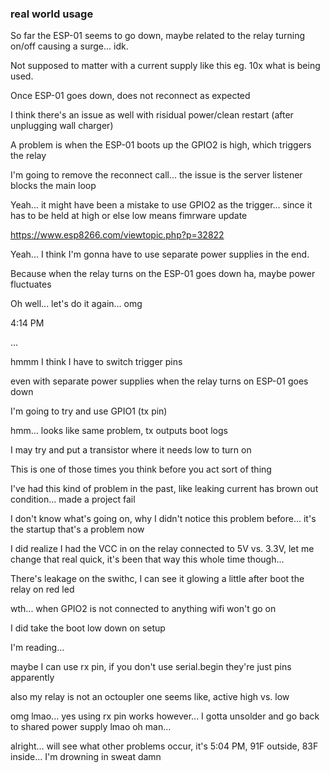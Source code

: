 ### real world usage

So far the ESP-01 seems to go down, maybe related to the relay turning on/off causing a surge... idk.

Not supposed to matter with a current supply like this eg. 10x what is being used.

Once ESP-01 goes down, does not reconnect as expected

I think there's an issue as well with risidual power/clean restart (after unplugging wall charger)

A problem is when the ESP-01 boots up the GPIO2 is high, which triggers the relay

I'm going to remove the reconnect call... the issue is the server listener blocks the main loop

Yeah... it might have been a mistake to use GPIO2 as the trigger... since it has to be held at high or else low means fimrware update

https://www.esp8266.com/viewtopic.php?p=32822

Yeah... I think I'm gonna have to use separate power supplies in the end.

Because when the relay turns on the ESP-01 goes down ha, maybe power fluctuates

Oh well... let's do it again... omg

4:14 PM

...

hmmm I think I have to switch trigger pins

even with separate power supplies when the relay turns on ESP-01 goes down

I'm going to try and use GPIO1 (tx pin)

hmm... looks like same problem, tx outputs boot logs

I may try and put a transistor where it needs low to turn on

This is one of those times you think before you act sort of thing

I've had this kind of problem in the past, like leaking current has brown out condition... made a project fail

I don't know what's going on, why I didn't notice this problem before... it's the startup that's a problem now

I did realize I had the VCC in on the relay connected to 5V vs. 3.3V, let me change that real quick, it's been that way this whole time though...

There's leakage on the swithc, I can see it glowing a little after boot the relay on red led

wth... when GPIO2 is not connected to anything wifi won't go on

I did take the boot low down on setup

I'm reading...

maybe I can use rx pin, if you don't use serial.begin they're just pins apparently

also my relay is not an octoupler one seems like, active high vs. low

omg lmao... yes using rx pin works however... I gotta unsolder and go back to shared power supply lmao oh man...

alright... will see what other problems occur, it's 5:04 PM, 91F outside, 83F inside... I'm drowning in sweat damn

